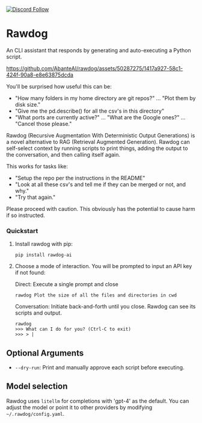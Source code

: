 [![Discord Follow](https://dcbadge.vercel.app/api/server/XbPdxAMJte?style=flat)](https://discord.gg/zbvd9qx9Pb)

# Rawdog

An CLI assistant that responds by generating and auto-executing a Python script. 

https://github.com/AbanteAI/rawdog/assets/50287275/1417a927-58c1-424f-90a8-e8e63875dcda

You'll be surprised how useful this can be:
- "How many folders in my home directory are git repos?" ... "Plot them by disk size."
- "Give me the pd.describe() for all the csv's in this directory"
- "What ports are currently active?" ... "What are the Google ones?" ... "Cancel those please."

Rawdog (Recursive Augmentation With Deterministic Output Generations) is a novel alternative to RAG (Retrieval Augmented Generation). Rawdog can self-select context by running scripts to print things, adding the output to the conversation, and then calling itself again. 

This works for tasks like:
- "Setup the repo per the instructions in the README"
- "Look at all these csv's and tell me if they can be merged or not, and why."
- "Try that again."

Please proceed with caution. This obviously has the potential to cause harm if so instructed.

### Quickstart
1. Install rawdog with pip:
    ```
    pip install rawdog-ai
    ```

2. Choose a mode of interaction. You will be prompted to input an API key if not found:

    Direct: Execute a single prompt and close
    ```
    rawdog Plot the size of all the files and directories in cwd
    ```
    
    Conversation: Initiate back-and-forth until you close. Rawdog can see its scripts and output.
    ```
    rawdog
    >>> What can I do for you? (Ctrl-C to exit)
    >>> > |
    ```

## Optional Arguments
* `--dry-run`: Print and manually approve each script before executing.

## Model selection
Rawdog uses `litellm` for completions with 'gpt-4' as the default. You can adjust the model or
point it to other providers by modifying `~/.rawdog/config.yaml`.
